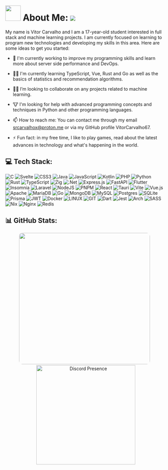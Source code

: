 # <img src="https://github.githubassets.com/images/mona-whisper.gif" height="48" /> About Me: <a href="https://visitcount.itsvg.in"><img src="https://visitcount.itsvg.in/api?id=VitorCarvalho67&label=Profile%20Views&color=6&pretty=false"/></a>

My name is Vitor Carvalho and I am a 17-year-old student interested in full stack and machine learning projects. I am currently focused on learning to program new technologies and developing my skills in this area. Here are some ideas to get you started:

- 🐡  I'm currently working to improve my programming skills and learn more about server side performance and DevOps.

- 👨‍💻  I'm currently learning TypeScript, Vue, Rust and Go as well as the basics of statistics and recommendation algorithms.
  
- 🐱‍👤  I’m looking to collaborate on any projects related to machine learning.

- 🐮  I'm looking for help with advanced programming concepts and techniques in Python and other programming languages.

- 📫 How to reach me: You can contact me through my email srcarvalhox@proton.me or via my GitHub profile VitorCarvalho67.

- ⚡ Fun fact: in my free time, I like to play games, read about the latest advances in technology and what's happening in the world.


## 💻 Tech Stack:
![C](https://img.shields.io/badge/c-%2300599C.svg?style=for-the-badge&logo=c&logoColor=white) ![Svelte](https://img.shields.io/badge/svelte-%23f1413d.svg?style=for-the-badge&logo=svelte&logoColor=white) ![CSS3](https://img.shields.io/badge/css3-%231572B6.svg?style=for-the-badge&logo=css3&logoColor=white) ![Java](https://img.shields.io/badge/java-%23ED8B00.svg?style=for-the-badge&logo=openjdk&logoColor=white) ![JavaScript](https://img.shields.io/badge/javascript-%23323330.svg?style=for-the-badge&logo=javascript&logoColor=%23F7DF1E) ![Kotlin](https://img.shields.io/badge/kotlin-%237F52FF.svg?style=for-the-badge&logo=kotlin&logoColor=white) ![PHP](https://img.shields.io/badge/php-%23777BB4.svg?style=for-the-badge&logo=php&logoColor=white) ![Python](https://img.shields.io/badge/python-3670A0?style=for-the-badge&logo=python&logoColor=ffdd54) ![Rust](https://img.shields.io/badge/rust-%23000000.svg?style=for-the-badge&logo=rust&logoColor=white) ![TypeScript](https://img.shields.io/badge/typescript-%23007ACC.svg?style=for-the-badge&logo=typescript&logoColor=white) ![Zig](https://img.shields.io/badge/Zig-%23F7A41D.svg?style=for-the-badge&logo=zig&logoColor=white) ![.Net](https://img.shields.io/badge/.NET-5C2D91?style=for-the-badge&logo=.net&logoColor=white) ![Express.js](https://img.shields.io/badge/express.js-%23404d59.svg?style=for-the-badge&logo=express&logoColor=%2361DAFB) ![FastAPI](https://img.shields.io/badge/FastAPI-005571?style=for-the-badge&logo=fastapi) ![Flutter](https://img.shields.io/badge/Flutter-%2302569B.svg?style=for-the-badge&logo=Flutter&logoColor=white) ![Insomnia](https://img.shields.io/badge/Insomnia-black?style=for-the-badge&logo=insomnia&logoColor=5849BE) ![Laravel](https://img.shields.io/badge/laravel-%23FF2D20.svg?style=for-the-badge&logo=laravel&logoColor=white) ![NodeJS](https://img.shields.io/badge/node.js-6DA55F?style=for-the-badge&logo=node.js&logoColor=white) ![PNPM](https://img.shields.io/badge/pnpm-%234a4a4a.svg?style=for-the-badge&logo=pnpm&logoColor=f69220) ![React](https://img.shields.io/badge/react-%2320232a.svg?style=for-the-badge&logo=react&logoColor=%2361DAFB) ![Tauri](https://img.shields.io/badge/tauri-%2324C8DB.svg?style=for-the-badge&logo=tauri&logoColor=%23FFFFFF) ![Vite](https://img.shields.io/badge/vite-%23646CFF.svg?style=for-the-badge&logo=vite&logoColor=white) ![Vue.js](https://img.shields.io/badge/vue.js-%2335495e.svg?style=for-the-badge&logo=vuedotjs&logoColor=%234FC08D) ![Apache](https://img.shields.io/badge/apache-%23D42029.svg?style=for-the-badge&logo=apache&logoColor=white) ![MariaDB](https://img.shields.io/badge/MariaDB-003545?style=for-the-badge&logo=mariadb&logoColor=white) ![Go](https://img.shields.io/badge/go-%2300ADD8.svg?style=for-the-badge&logo=go&logoColor=white) ![MongoDB](https://img.shields.io/badge/MongoDB-%234ea94b.svg?style=for-the-badge&logo=mongodb&logoColor=white) ![MySQL](https://img.shields.io/badge/mysql-%2300000f.svg?style=for-the-badge&logo=mysql&logoColor=white) ![Postgres](https://img.shields.io/badge/postgres-%23316192.svg?style=for-the-badge&logo=postgresql&logoColor=white) ![SQLite](https://img.shields.io/badge/sqlite-%2307405e.svg?style=for-the-badge&logo=sqlite&logoColor=white) ![Prisma](https://img.shields.io/badge/Prisma-3982CE?style=for-the-badge&logo=Prisma&logoColor=white) ![JWT](https://img.shields.io/badge/JWT-black?style=for-the-badge&logo=JSON%20web%20tokens) ![Docker](https://img.shields.io/badge/docker-%230db7ed.svg?style=for-the-badge&logo=docker&logoColor=white) ![LINUX](https://img.shields.io/badge/Linux-FCC624?style=for-the-badge&logo=linux&logoColor=black) ![GIT](https://img.shields.io/badge/Git-fc6d26?style=for-the-badge&logo=git&logoColor=white) ![Dart](https://img.shields.io/badge/dart-%230175C2.svg?style=for-the-badge&logo=dart&logoColor=white) ![Jest](https://img.shields.io/badge/-jest-%23C21325?style=for-the-badge&logo=jest&logoColor=white) ![Arch](https://img.shields.io/badge/Arch%20Linux-1793D1?logo=arch-linux&logoColor=fff&style=for-the-badge) ![SASS](https://img.shields.io/badge/SASS-hotpink.svg?style=for-the-badge&logo=SASS&logoColor=white) ![Nix](https://img.shields.io/badge/NIX-5277C3.svg?style=for-the-badge&amp;logo=NixOS&amp;logoColor=white) ![Nginx](https://img.shields.io/badge/nginx-%23009639.svg?style=for-the-badge&logo=nginx&logoColor=white) ![Redis](https://img.shields.io/badge/redis-%23DD0031.svg?style=for-the-badge&logo=redis&logoColor=white)
## 📊 GitHub Stats:

<p align="center">
  <img src="https://github-readme-streak-stats.herokuapp.com/?user=vitorcarvalho67&theme=react&hide_border=true" style="width: 410px; border-radius: 10px;"/>
  &nbsp;
  <a href="https://discord.com/users/614594636169609216">
    <img src="https://lanyard.cnrad.dev/api/614594636169609216" alt="Discord Presence" style="width: 310px;">
  </a>
</p>


